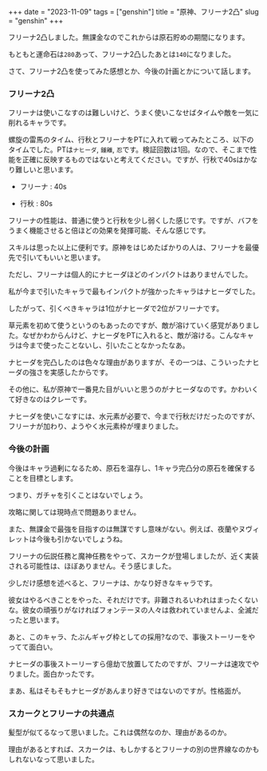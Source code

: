 +++
date = "2023-11-09"
tags = ["genshin"]
title = "原神、フリーナ2凸"
slug = "genshin"
+++

フリーナ2凸しました。無課金なのでこれからは原石貯めの期間になります。

もともと運命石は`280`あって、フリーナ2凸したあとは`140`になりました。

さて、フリーナ2凸を使ってみた感想とか、今後の計画とかについて話します。

### フリーナ2凸

フリーナは使いこなすのは難しいけど、うまく使いこなせばタイムや敵を一気に削れるキャラです。

螺旋の雷馬のタイム、行秋とフリーナをPTに入れて戦ってみたところ、以下のタイムでした。PTは`ナヒーダ`, `鍾離`, `忍`です。検証回数は1回。なので、そこまで性能を正確に反映するものではないと考えてください。ですが、行秋で40sはかなり難しいと思います。

- フリーナ : 40s

- 行秋 : 80s

フリーナの性能は、普通に使うと行秋を少し弱くした感じです。ですが、バフをうまく機能させると倍ほどの効果を発揮可能、そんな感じです。

スキルは思った以上に便利です。原神をはじめたばかりの人は、フリーナを最優先で引いてもいいと思います。

ただし、フリーナは個人的にナヒーダほどのインパクトはありませんでした。

私が今まで引いたキャラで最もインパクトが強かったキャラはナヒーダでした。

したがって、引くべきキャラは1位がナヒーダで2位がフリーナです。

草元素を初めて使うというのもあったのですが、敵が溶けていく感覚がありました。なぜかわからんけど、ナヒーダをPTに入れると、敵が溶ける。こんなキャラは今まで使ったことないし、引いたことなかったなあ。

ナヒーダを完凸したのは色々な理由がありますが、その一つは、こういったナヒーダの強さを実感したからです。

その他に、私が原神で一番見た目がいいと思うのがナヒーダなのです。かわいくて好きなのはクレーです。

ナヒーダを使いこなすには、水元素が必要で、今まで行秋だけだったのですが、フリーナが加わり、ようやく水元素枠が埋まりました。

### 今後の計画

今後はキャラ過剰になるため、原石を温存し、1キャラ完凸分の原石を確保することを目標とします。

つまり、ガチャを引くことはないでしょう。

攻略に関しては現時点で問題ありません。

また、無課金で最強を目指すのは無謀ですし意味がない。例えば、夜蘭やヌヴィレットは今後も引かないでしょうね。

フリーナの伝説任務と魔神任務をやって、スカークが登場しましたが、近く実装される可能性は、ほぼありません。そう感じました。

少しだけ感想を述べると、フリーナは、かなり好きなキャラです。

彼女はやるべきことをやった、それだけです。非難されるいわれはまったくないな。彼女の頑張りがなければフォンテーヌの人々は救われていませんよ、全滅だったと思います。

あと、このキャラ、たぶんギャグ枠としての採用?なので、事後ストーリーをやってて面白い。

ナヒーダの事後ストーリーすら億劫で放置してたのですが、フリーナは速攻でやりました。面白かったです。

まあ、私はそもそもナヒーダがあんまり好きではないのですが。性格面が。

### スカークとフリーナの共通点

髪型が似てるなって思いました。これは偶然なのか、理由があるのか。

理由があるとすれば、スカークは、もしかするとフリーナの別の世界線なのかもしれないなって思いました。

